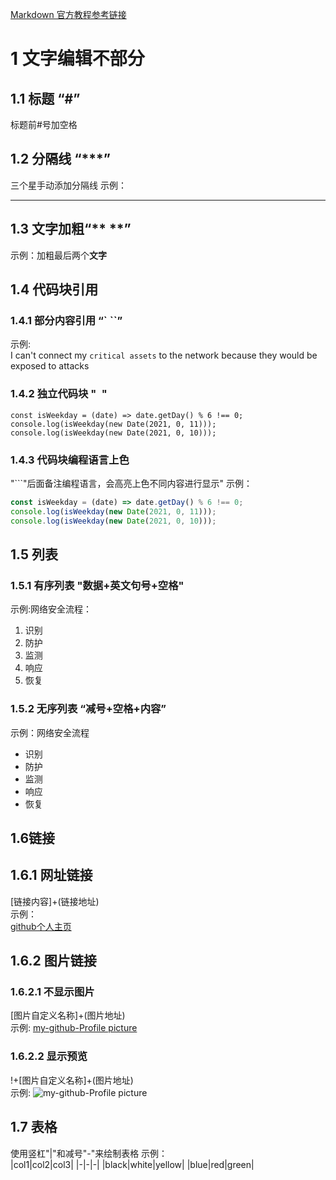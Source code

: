 
[Markdown 官方教程参考链接](https://markdown.com.cn/extended-syntax/tables.html)
# 1  文字编辑不部分
## 1.1 标题 “#”
标题前#号加空格
## 1.2 分隔线 “***”
三个星手动添加分隔线
示例：
***
## 1.3 文字加粗“** **”
示例：加粗最后两个**文字**
## 1.4 代码块引用
### 1.4.1 部分内容引用 “` ``”
示例:  
I can't connect my ``critical assets`` to the network because they would be exposed to attacks
### 1.4.2 独立代码块 "``` ```"
```
const isWeekday = (date) => date.getDay() % 6 !== 0;
console.log(isWeekday(new Date(2021, 0, 11)));
console.log(isWeekday(new Date(2021, 0, 10)));
```
### 1.4.3 代码块编程语言上色
"```"后面备注编程语言，会高亮上色不同内容进行显示"
示例：
```javascript
const isWeekday = (date) => date.getDay() % 6 !== 0;
console.log(isWeekday(new Date(2021, 0, 11)));
console.log(isWeekday(new Date(2021, 0, 10)));
```
## 1.5 列表
### 1.5.1 有序列表 "数据+英文句号+空格"
示例:网络安全流程：
1. 识别
2. 防护 
3. 监测
4. 响应
5. 恢复
### 1.5.2 无序列表 “减号+空格+内容”
示例：网络安全流程
- 识别
- 防护
- 监测
- 响应
- 恢复

## 1.6链接
## 1.6.1 网址链接
[链接内容]+(链接地址)  
示例：  
[github个人主页](https://github.com/)
## 1.6.2 图片链接
### 1.6.2.1 不显示图片  
[图片自定义名称]+(图片地址)  
示例: 
[my-github-Profile picture](https://avatars.githubusercontent.com/u/127872034?s=400&u=3c7d102ff39b4ac8bcc5cd99e6a15d2c231c9d98&v=4)

### 1.6.2.2 显示预览
!+[图片自定义名称]+(图片地址)  
示例: 
![my-github-Profile picture](https://avatars.githubusercontent.com/u/127872034?s=400&u=3c7d102ff39b4ac8bcc5cd99e6a15d2c231c9d98&v=4)

## 1.7 表格
使用竖杠"|"和减号"-"来绘制表格
示例：  
|col1|col2|col3|
|-|-|-|
|black|white|yellow|
|blue|red|green|

